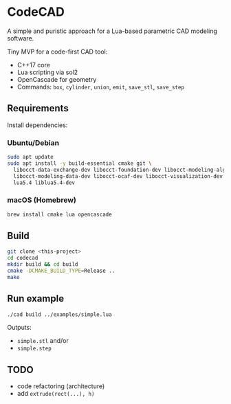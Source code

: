 # CodeCAD

A simple and puristic approach for a Lua-based parametric CAD modeling software.

Tiny MVP for a code-first CAD tool:

- C++17 core
- Lua scripting via sol2
- OpenCascade for geometry
- Commands: `box`, `cylinder`, `union`, `emit`, `save_stl`, `save_step`

## Requirements

Install dependencies:

### Ubuntu/Debian

```bash
sudo apt update
sudo apt install -y build-essential cmake git \
  libocct-data-exchange-dev libocct-foundation-dev libocct-modeling-algorithms-dev \
  libocct-modeling-data-dev libocct-ocaf-dev libocct-visualization-dev \
  lua5.4 liblua5.4-dev
```

### macOS (Homebrew)

```bash
brew install cmake lua opencascade
```

## Build

```bash
git clone <this-project>
cd codecad
mkdir build && cd build
cmake -DCMAKE_BUILD_TYPE=Release ..
make
```

## Run example

```bash
./cad build ../examples/simple.lua
```

Outputs:

- `simple.stl` and/or
- `simple.step`

## TODO

- code refactoring (architecture)
- add `extrude(rect(...), h)`
